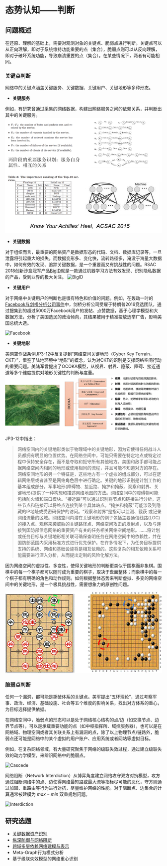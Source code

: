 
# 态势认知——判断

## 问题概述

在还原、理解的基础上，需要对观测对象的关键点、脆弱点进行判断。关键点可以从正向理解，即对于系统维持功能重要的点（集合），脆弱点则可以从反向理解，即对于破坏系统功能，导致崩溃重要的点（集合）。在某些情况下，两者有可能相同。

### 关键点判断

网络中的关键点涵盖关键服务、关键数据、关键用户、关键地形等多种形态。

- **关键服务**

例如，有研究曾通过采集的网络数据，构建出网络服务之间的依赖关系，并判断出其中的关键服务。
![Service](../graphs/KeyService.png)

- **关键数据**

对于组织而言，最重要的网络资产是数据形态的代码、文档、数据库记录等，一旦泄露将引起重大的损失。而数据变形多、变化快，流转路径多，淹没于海量大数据中，如何有效的发现、追踪关键数据，是一个重要而又有挑战性的问题。RSAC 2018创新沙盒冠军产品[BigID](https://bigid.com/)就是一款通过机器学习方法有效发现、识别隐私数据的产品，受到业界的极大关注。
![BigID](https://venturebeat.com/wp-content/uploads/2018/06/BigID-Product-Collage.jpg?w=930&strip=all)

- **关键用户**

对于网络中关键用户的判断也是很有特色和价值的问题。例如，在轰动一时的[Facebook与剑桥分析公司事件](https://www.nytimes.com/2018/03/19/technology/facebook-cambridge-analytica-explained.html)中，剑桥分析公司受雇于特朗普2016竞选团队，通过搜集到的超过5000万Facebook用户的发帖、点赞数据，基于心理学模型和大数据方法，分析了美国选民的政治倾向，其结果被用于精准投放选举广告，影响美国总统大选。


![Facebook](https://ichef.bbci.co.uk/news/624/cpsprodpb/9585/production/_102477283_cambridge_analitica_v2_640-nc.png)

- **关键地形**

美网空作战条例JP3-12中反复提到“网络空间关键地形（Cyber Key Terrain， CKT）”，借鉴了陆地环境中“地形”的概念，认为对CKT的识别是支撑网络空间行动的重要问题。美陆军曾提出了OCOKA模型，从视界、射界、隐蔽、障碍、接近通道等多个维度提供对地形关键性的判断与度量。
![OCOKA](../graphs/OCOKA.gif)

JP3-12中指出：
> 网络空间内的关键地形类似于物理域中的关键地形，因为它使得任何战斗人员都拥有明显的位置优势。在网络空间中，可能只需要在特定地点或特定过程中保持安全存在，而不是夺取和扼守所有其他地方。美国和敌手都可能占据网络空间内相同的地形或使用相同的流程，并且可能不知道对方的存在。网络空间地形的另一个特征是，这些地方有一个虚拟的组成部分，可以在逻辑网络层或者甚至是网络角色层中进行确定。关键的地形识别是计划工作的基本组成部分。军事地形(障碍物、接近路、掩护和掩蔽、观察和射界、关键地形)提供了一种构想和描述网络地图的方法。网络空间中的障碍物可能包括防火墙和端口模块。“接近路”可以通过识别将节点和链接进行分析，这些节点和链接可以将终点连接到某个具体站点。“掩护和掩蔽”可能涉及到隐藏的IP地址或受密码保护的访问。“观察和射界”是指可以监测、截获 或记录网络流量的区域。网络空间内潜在关键地形的例子包括主要通信线路(LOC) 的接入点、观察来袭威胁的关键路径点、网络空间攻击的发射点，以及与连接到国防部信息网络的重要资产有关的任务相关网络空间地形。......将计划或任务目标与关键地形相关联可确保查明任务在网络空间中的依赖性，并在国防部范围内采用标准方式进行优先保护。在许多情况下，为任务目标提供支持的系统、网络和基础设施将是相互依赖的。这些复杂的相互依赖关系可能需要进行深入分析，从而提出定制的风险化解方法。 

因为网络空间的虚拟性、多变性，使得关键地形的判断更类似于围棋而非象棋。围棋中的每一个棋子都可以随时成为重要的棋子，取决于盘面整体；而象棋中的每一个棋子都有明确的角色和动作规则。如何根据整体态势来判断虚拟、多变的网络空间中的关键地形，是一个极具挑战性，需要想象力的原创性问题。

![Chess](../graphs/Chess.gif)


### 脆弱点判断

任何一个漏洞，都可能是撕破体系的关键点。美军提出“五环理论”，通过考察军事、政治、经济、基础设施、社会等五个维度的影响关系，找出对方体系的重心，为目标选择提供依据。

在网络空间中，脆弱点的形态可以是处于网络核心结构的点/边（如交换节点、边界节点等），可以是承载重要功能的点（如中枢指挥所、域控服务器），也可以是在网络域、物理空间或者其关联关系上有漏洞的点，除了以上物理节点/链路外，脆弱点还可能是网络中的某个虚拟的用户账户、应用系统或者网站等虚拟目标。

例如，在复杂网络领域，有大量研究聚焦于网络的级联失效过程，通过建立级联失效的动力学模型，来辨识网络中的脆弱点。

![Cascede](https://www.activistpost.com/wp-content/uploads/2013/06/empcomm_connect2.png)

网络阻断（Network Interdiction）从博弈角度建立网络攻守双方对抗模型，攻方通过阻断网络中的点、边使得网络最短路或最大流等指标尽可能的恶化，守方则通过加固、重路由等行为进行对抗，尽量维护网络的性能。对于阻断点、边集合的计算通常被建模为 $max-min$ 双重规划问题。

![Interdiction](https://www.mdpi.com/symmetry/symmetry-11-01059/article_deploy/html/images/symmetry-11-01059-g008.png)

<!-- 
具体包括：
1. **相互依赖网络建模**
 - 无论是传统战场作战空间，还是未来多域融合的跨域作战空间，目标网络均呈现出虚拟结合、跨域铰链的特点，如何更为准确的描述目标网络中层内、层间依赖关系，是进行识别重心的前提。
 - 如何描述网络的动态适应特性，如网络中的备份关系、备份节点等动态适应特征？
 - 如何将网络描述转换为可计算的数学模型？

2. **结构模式分析**
 - 网络中的信息流方式是产生能力的基础，传统的频繁模式只能刻画节点间的线性序列关系，对于多层异质目标网络，有效的行为模式通常包含循环、子图等复杂样式，如何提取此元图模式([Meta-Graph](https://github.com/HKUST-KnowComp/FMG))？
 - 网络中的行为在数据流中通常是由多个基元模式组合而成，研究如何识别网络中通常出现的基础流量特征，以此为基础建立复合业务行为表示模型？
3. **级联失效性分析**
 - 如何描述节点/关系失效后对网络结构的影响？
 - 如何描述节点/关系失效后对网络功能的影响？
 - 在给定约束条件下（如成本、目标效果），如何筛选最优目标集合？ -->

## 研究选题
 - [关键数据资产识别](./SA_Identify_Data.md)
 - [纵深防御与网络阻断](./SA_Identify_Interdiction.md)
 - [跨域多层依赖网络建模与表示](./SA_Identify_MultiLayer.md)
 - Meta-Graph行为模式分析
 - 基于级联失效模型的网络重心识别
